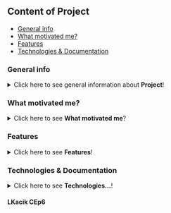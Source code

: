 ## Content of Project

 - [General info](#general-info)
 - [What motivated me?](#what-motivated-me)
 - [Features](#features)
 - [Technologies & Documentation](#technologies--documentation)


### General info
<details>
<summary>Click here to see general information about <b>Project</b>!</summary>
<b>Reservation of an apartment</b>.
  
A program that facilitates the management of an apartment reservation. It is used to save / edit / delete / view reservations. The information that may be included in the reservation is: name and surname of the lessor, date from to, number of beds, telephone number and comments.
</details>


### What motivated me?
<details>
<summary>Click here to see <b>What motivated me</b>?</summary>
<b>I want to:</b>
  
- Get to know Python 3 better,
- Have your own apartment management program, __no ads__, __simple__ and __free__,
- Get to know JSON better
</details>


### Features
<details>
<summary>Click here to see <b>Features</b>!</summary>
<b>Features:</b>
  
- [x] Ability to save the reservation to a JSON file,
- [x] Ability to edit reservations from a JSON file,
- [x] Option to remove reservation from JSON file,
- [x] Ability to preview reservations from a JSON file,
- [x] Ability to preview the next reservation from a JSON file,
- [ ] Create an interface, tkinter or kivy or PyQT
</details>

### Technologies & Documentation
<details>
<summary>Click here to see <b>Technologies...</b>!</summary>
<b>Technologies & Documentation:</b>

- [Python 3](https://docs.python.org/3/)
- [JSON](https://www.json.org/json-en.html)
</details>

#### LKacik CEp6